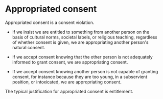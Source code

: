 # Appropriated consent

Appropriated consent is a consent violation.

* If we insist we are entitled to something from another person on the basis of cultural norms, societal labels, or religious teaching, regardless of whether consent is given, we are appropriating another person's natural consent.

* If we accept consent knowing that the other person is not adequately informed to grant consent, we are appropriating consent.

* If we accept consent knowing another person is not capable of granting consent, for instance because they are too young, in a subservient position, or intoxicated, we are appropriating consent.

The typical justification for appropriated consent is entitlement.

